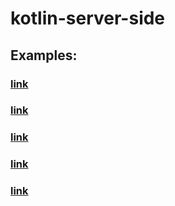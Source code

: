 # kotlin-server-side

## Examples:

### [link](https://kotlinlang.org/docs/reference/server-overview.html)

### [link](https://kotlinlang.org/lp/server-side)

### [link](https://viblo.asia/p/kotlin-server-side-hello-world-crud-api-voi-spring-boot-3P0lPqog5ox)

### [link](https://www.raywenderlich.com/201669-web-app-with-kotlin-js-getting-started)

### [link](https://www.raywenderlich.com/7265034-ktor-rest-api-for-mobile)
